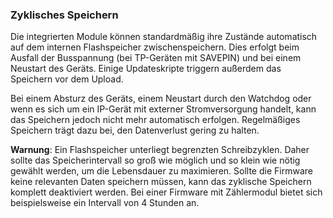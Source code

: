 ### Zyklisches Speichern

Die integrierten Module können standardmäßig ihre Zustände automatisch auf dem internen Flashspeicher zwischenspeichern. Dies erfolgt beim Ausfall der Busspannung (bei TP-Geräten mit SAVEPIN) und bei einem Neustart des Geräts. Einige Updateskripte triggern außerdem das Speichern vor dem Upload.

Bei einem Absturz des Geräts, einem Neustart durch den Watchdog oder wenn es sich um ein IP-Gerät mit externer Stromversorgung handelt, kann das Speichern jedoch nicht mehr automatisch erfolgen. Regelmäßiges Speichern trägt dazu bei, den Datenverlust gering zu halten.

**Warnung**: Ein Flashspeicher unterliegt begrenzten Schreibzyklen. Daher sollte das Speicherintervall so groß wie möglich und so klein wie nötig gewählt werden, um die Lebensdauer zu maximieren. Sollte die Firmware keine relevanten Daten speichern müssen, kann das zyklische Speichern komplett deaktiviert werden. Bei einer Firmware mit Zählermodul bietet sich beispielsweise ein Intervall von 4 Stunden an.